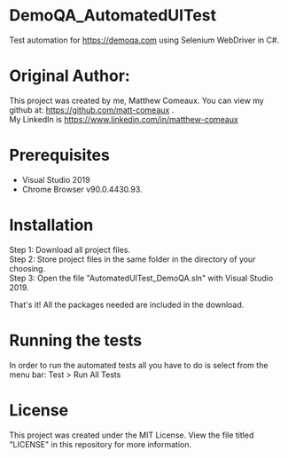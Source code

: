 # DemoQA_AutomatedUITest
Test automation for https://demoqa.com using Selenium WebDriver in C#.

# Original Author:

This project was created by me, Matthew Comeaux. You can view my github at: https://github.com/matt-comeaux . <br/>
My LinkedIn is https://www.linkedin.com/in/matthew-comeaux

# Prerequisites
* Visual Studio 2019 <br/>
* Chrome Browser v90.0.4430.93. 

# Installation

Step 1: Download all project files. <br/>
Step 2: Store project files in the same folder in the directory of your choosing. <br/>
Step 3: Open the file "AutomatedUITest_DemoQA.sln" with Visual Studio 2019. <br/>

That's it! All the packages needed are included in the download.

# Running the tests

In order to run the automated tests all you have to do is select from the menu bar: Test > Run All Tests 

# License

This project was created under the MIT License. View the file titled "LICENSE" in this repository for more information.
